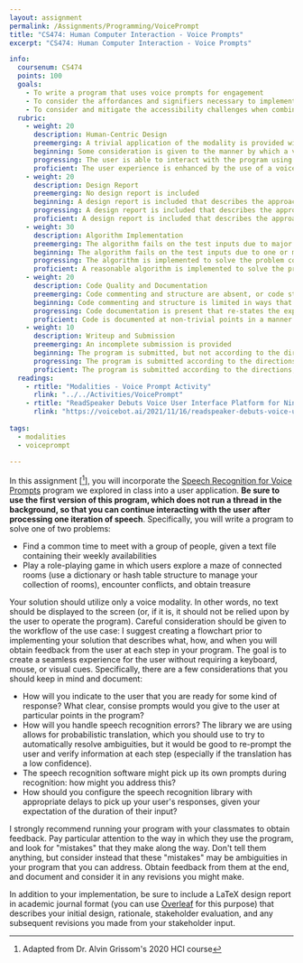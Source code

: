 ```yaml
---
layout: assignment
permalink: /Assignments/Programming/VoicePrompt
title: "CS474: Human Computer Interaction - Voice Prompts"
excerpt: "CS474: Human Computer Interaction - Voice Prompts"

info:
  coursenum: CS474
  points: 100
  goals:
    - To write a program that uses voice prompts for engagement
    - To consider the affordances and signifiers necessary to implement a voice system
    - To consider and mitigate the accessibility challenges when combining voice and text interaction    
  rubric:
    - weight: 20 
      description: Human-Centric Design
      preemerging: A trivial application of the modality is provided without regard to proper signifiers or affordances to facilitate human interaction
      beginning: Some consideration is given to the manner by which a voice modality is incorporated into the program, but it is not clear at all times to the user what to do and how to interact
      progressing: The user is able to interact with the program using the voice modality in most cases, with a few minor ambiguities that could be identified through additional testing
      proficient: The user experience is enhanced by the use of a voice modality
    - weight: 20
      description: Design Report      
      preemerging: No design report is included
      beginning: A design report is included that describes the approach taken to solving the problem and incorporating the voice modality in a trivial way
      progressing: A design report is included that describes the approach taken to solving the problem and incorporating the voice modality in a manner that carefully considers the problem from the perspective of one stakeholder
      proficient: A design report is included that describes the approach taken to solving the problem and incorporating the voice modality through documented discussions and test cases with a variety of stakeholders
    - weight: 30
      description: Algorithm Implementation
      preemerging: The algorithm fails on the test inputs due to major issues, or the program fails to compile and/or run
      beginning: The algorithm fails on the test inputs due to one or more minor issues
      progressing: The algorithm is implemented to solve the problem correctly according to given test inputs, but would fail if executed in a general case due to a minor issue or omission in the algorithm design or implementation
      proficient: A reasonable algorithm is implemented to solve the problem which correctly solves the problem according to the given test inputs, and would be reasonably expected to solve the problem in the general case
    - weight: 20
      description: Code Quality and Documentation
      preemerging: Code commenting and structure are absent, or code structure departs significantly from best practice, and/or the code departs significantly from the style guide
      beginning: Code commenting and structure is limited in ways that reduce the readability of the program, and/or there are minor departures from the style guide
      progressing: Code documentation is present that re-states the explicit code definitions, and/or code is written that mostly adheres to the style guide
      proficient: Code is documented at non-trivial points in a manner that enhances the readability of the program, and code is written according to the style guide
    - weight: 10
      description: Writeup and Submission
      preemerging: An incomplete submission is provided
      beginning: The program is submitted, but not according to the directions in one or more ways (for example, because it is lacking a readme writeup or missing answers to written questions)
      progressing: The program is submitted according to the directions with a minor omission or correction needed, including a readme writeup describing the solution and answering nearly all questions posed in the instructions
      proficient: The program is submitted according to the directions, including a readme writeup describing the solution and answering all questions posed in the instructions
  readings:
    - rtitle: "Modalities - Voice Prompt Activity"
      rlink: "../../Activities/VoicePrompt"
    - rtitle: "ReadSpeaker Debuts Voice User Interface Platform for Nintendo Switch"
      rlink: "https://voicebot.ai/2021/11/16/readspeaker-debuts-voice-user-interface-platform-for-nintendo-switch/"
      
tags:
  - modalities
  - voiceprompt
  
---
```


In this assignment [[^1]], you will incorporate the [Speech Recognition for Voice Prompts](../../Activities/VoicePrompt) program we explored in class into a user application.  **Be sure to use the first version of this program, which does not run a thread in the background, so that you can continue interacting with the user after processing one iteration of speech**.  Specifically, you will write a program to solve one of two problems:

* Find a common time to meet with a group of people, given a text file containing their weekly availabilities
* Play a role-playing game in which users explore a maze of connected rooms (use a dictionary or hash table structure to manage your collection of rooms), encounter conflicts, and obtain treasure

Your solution should utilize only a voice modality.  In other words, no text should be displayed to the screen (or, if it is, it should not be relied upon by the user to operate the program).  Careful consideration should be given to the workflow of the use case: I suggest creating a flowchart prior to implementing your solution that describes what, how, and when you will obtain feedback from the user at each step in your program.  The goal is to create a seamless experience for the user without requiring a keyboard, mouse, or visual cues.  Specifically, there are a few considerations that you should keep in mind and document:

* How will you indicate to the user that you are ready for some kind of response?  What clear, consise prompts would you give to the user at particular points in the program?
* How will you handle speech recognition errors?  The library we are using allows for probabilistic translation, which you should use to try to automatically resolve ambiguities, but it would be good to re-prompt the user and verify information at each step (especially if the translation has a low confidence).
* The speech recognition software might pick up its own prompts during recognition: how might you address this?
* How should you configure the speech recognition library with appropriate delays to pick up your user's responses, given your expectation of the duration of their input?

I strongly recommend running your program with your classmates to obtain feedback.  Pay particular attention to the way in which they use the program, and look for "mistakes" that they make along the way.  Don't tell them anything, but consider instead that these "mistakes" may be ambiguities in your program that you can address.  Obtain feedback from them at the end, and document and consider it in any revisions you might make.

In addition to your implementation, be sure to include a LaTeX design report in academic journal format (you can use [Overleaf](https://www.overleaf.com/) for this purpose) that describes your initial design, rationale, stakeholder evaluation, and any subsequent revisions you made from your stakeholder input.

[^1]: Adapted from Dr. Alvin Grissom's 2020 HCI course